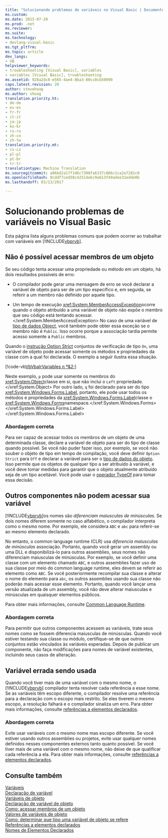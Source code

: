 ```yaml
---
title: "Solucionando problemas de variáveis no Visual Basic | Documentos do Microsoft"
ms.custom: 
ms.date: 2015-07-20
ms.prod: .net
ms.reviewer: 
ms.suite: 
ms.technology:
- devlang-visual-basic
ms.tgt_pltfrm: 
ms.topic: article
dev_langs:
- VB
helpviewer_keywords:
- troubleshooting [Visual Basic], variables
- variables [Visual Basic], troubleshooting
ms.assetid: 928a2dc8-e565-4ae4-8ba3-80cc0cb50090
caps.latest.revision: 20
author: stevehoag
ms.author: shoag
translation.priority.ht:
- de-de
- es-es
- fr-fr
- it-it
- ja-jp
- ko-kr
- ru-ru
- zh-cn
- zh-tw
translation.priority.mt:
- cs-cz
- pl-pl
- pt-br
- tr-tr
translationtype: Machine Translation
ms.sourcegitcommit: a06bd2a17f1d6c7308fa6337c866c1ca2e7281c0
ms.openlocfilehash: 9cddf7ced50c42514ebc9a613f49adee31edde0b
ms.lasthandoff: 03/13/2017

---
```

# <a name="troubleshooting-variables-in-visual-basic"></a>Solucionando problemas de variáveis no Visual Basic
Esta página lista alguns problemas comuns que podem ocorrer ao trabalhar com variáveis em [!INCLUDE[vbprvb](../../../../csharp/programming-guide/concepts/linq/includes/vbprvb_md.md)].  
  
## <a name="unable-to-access-members-of-an-object"></a>Não é possível acessar membros de um objeto  
 Se seu código tenta acessar uma propriedade ou método em um objeto, há dois resultados possíveis de erro:  
  
-   O compilador pode gerar uma mensagem de erro se você declarar a variável de objeto para ser de um tipo específico e, em seguida, se referir a um membro não definido por aquele tipo.  
  
-   Um tempo de execução <xref:System.MemberAccessException>ocorre quando o objeto atribuído a uma variável de objeto não expõe o membro que seu código está tentando acessar.</xref:System.MemberAccessException> No caso de uma variável de [tipo de dados Object](../../../../visual-basic/language-reference/data-types/object-data-type.md), você também pode obter essa exceção se o membro não é `Public`. Isso ocorre porque a associação tardia permite acesso somente a `Public` membros.  
  
 Quando o [instrução Option Strict](../../../../visual-basic/language-reference/statements/option-strict-statement.md) conjuntos de verificação de tipo `On`, uma variável de objeto pode acessar somente os métodos e propriedades da classe com a qual foi declarada. O exemplo a seguir ilustra essa situação.  

 [!code-vb[VbVbalrVariables n º&2;](../../../../visual-basic/programming-guide/language-features/variables/codesnippet/VisualBasic/troubleshooting-variables_1.vb)]  
  
 Neste exemplo, `p` pode usar somente os membros do <xref:System.Object>classe em si, que não inclui o `Left` propriedade.</xref:System.Object> Por outro lado, `q` foi declarado para ser do tipo <xref:System.Windows.Forms.Label>, portanto, ele pode usar todos os métodos e propriedades da <xref:System.Windows.Forms.Label>classe o <xref:System.Windows.Forms>namespace.</xref:System.Windows.Forms> </xref:System.Windows.Forms.Label> </xref:System.Windows.Forms.Label>  
  
### <a name="correct-approach"></a>Abordagem correta  
 Para ser capaz de acessar todos os membros de um objeto de uma determinada classe, declare a variável de objeto para ser do tipo de classe quando possível. Se você não puder fazer isso, por exemplo, se você não souber o objeto de tipo em tempo de compilação, você deve definir `Option Strict` para `Off` e declarar a variável para ser o [tipo de dados do objeto](../../../../visual-basic/language-reference/data-types/object-data-type.md). Isso permite que os objetos de qualquer tipo a ser atribuído à variável, e você deve tomar medidas para garantir que o objeto atualmente atribuído seja de um tipo aceitável. Você pode usar o [operador TypeOf](../../../../visual-basic/language-reference/operators/typeof-operator.md) para tomar essa decisão.  
  
## <a name="other-components-cannot-access-your-variable"></a>Outros componentes não podem acessar sua variável  
 [!INCLUDE[vbprvb](../../../../csharp/programming-guide/concepts/linq/includes/vbprvb_md.md)]os nomes são *diferenciam maiusculas de minúsculas*. Se dois nomes diferem somente no caso alfabético, o compilador interpreta como o mesmo nome. Por exemplo, ele considera `ABC` e `abc` para referir-se ao mesmo elemento declarado.  
  
 No entanto, o common language runtime (CLR) usa *diferencia maiusculas de minúsculas* associação. Portanto, quando você gerar um assembly ou uma DLL e disponibilizá-lo para outros assemblies, seus nomes não diferenciam maiusculas de minúsculas. Por exemplo, se você definir uma classe com um elemento chamado `ABC`, e outros assemblies fazer uso de sua classe por meio do common language runtime, eles devem se referir ao elemento como `ABC`. Se você posteriormente recompilar sua classe e alterar o nome do elemento para `abc`, os outros assemblies usando sua classe não poderão mais acessar esse elemento. Portanto, quando você lançar uma versão atualizada de um assembly, você não deve alterar maiusculas e minúsculas em quaisquer elementos públicos.  
  
 Para obter mais informações, consulte [Common Language Runtime](http://msdn.microsoft.com/library/059a624e-f7db-4134-ba9f-08b676050482).  
  
### <a name="correct-approach"></a>Abordagem correta  
 Para permitir que outros componentes acessem as variáveis, trate seus nomes como se fossem diferencia maiusculas de minúsculas. Quando você estiver testando sua classe ou módulo, certifique-se de que outros conjuntos estão vinculados às variáveis esperadas. Depois de publicar um componente, não faça modificações para nomes de variável existentes, incluindo seus casos de alteração.  
  
## <a name="wrong-variable-being-used"></a>Variável errada sendo usada  
 Quando você tiver mais de uma variável com o mesmo nome, o [!INCLUDE[vbprvb](../../../../csharp/programming-guide/concepts/linq/includes/vbprvb_md.md)] compilador tenta resolver cada referência a esse nome. Se as variáveis têm escopo diferente, o compilador resolve uma referência para a declaração com o escopo mais restrito. Se eles tiverem o mesmo escopo, a resolução falhará e o compilador sinaliza um erro. Para obter mais informações, consulte [referências a elementos declarados](../../../../visual-basic/programming-guide/language-features/declared-elements/references-to-declared-elements.md).  
  
### <a name="correct-approach"></a>Abordagem correta  
 Evite usar variáveis com o mesmo nome mas escopo diferente. Se você estiver usando outros assemblies ou projetos, evite usar qualquer nomes definidos nesses componentes externos tanto quanto possível. Se você tiver mais de uma variável com o mesmo nome, não deixe de que qualificar cada referência a ela. Para obter mais informações, consulte [referências a elementos declarados](../../../../visual-basic/programming-guide/language-features/declared-elements/references-to-declared-elements.md).  
  
## <a name="see-also"></a>Consulte também  
 [Variáveis](../../../../visual-basic/programming-guide/language-features/variables/index.md)   
 [Declaração de variável](../../../../visual-basic/programming-guide/language-features/variables/variable-declaration.md)   
 [Variáveis de objeto](../../../../visual-basic/programming-guide/language-features/variables/object-variables.md)   
 [Declaração de variável de objeto](../../../../visual-basic/programming-guide/language-features/variables/object-variable-declaration.md)   
 [Como: acessar membros de um objeto](../../../../visual-basic/programming-guide/language-features/variables/how-to-access-members-of-an-object.md)   
 [Valores de variáveis de objeto](../../../../visual-basic/programming-guide/language-features/variables/object-variable-values.md)   
 [Como: determinar que tipo uma variável de objeto se refere](../../../../visual-basic/programming-guide/language-features/variables/how-to-determine-what-type-an-object-variable-refers-to.md)   
 [Referências a elementos declarados](../../../../visual-basic/programming-guide/language-features/declared-elements/references-to-declared-elements.md)   
 [Nomes de Elementos Declarados](../../../../visual-basic/programming-guide/language-features/declared-elements/declared-element-names.md)
